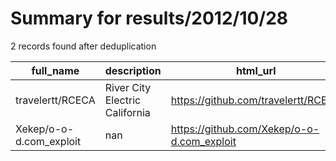 
# Summary for results/2012/10/28
    
2 records found after deduplication

| full_name | description | html_url | matched_list | matched_count | pushed_at | size | stargazers_count | language | forks_count |
|-------------------------|--------------------------------|--------------------------------------------|----------------|-----------------|---------------------------|--------|--------------------|------------|---------------|
| travelertt/RCECA | River City Electric California | https://github.com/travelertt/RCECA | ['rce'] | 1 | 2012-10-28 22:38:03+00:00 | 14646 | 1 | PHP | 0 |
| Xekep/o-o-d.com_exploit | nan | https://github.com/Xekep/o-o-d.com_exploit | ['exploit'] | 1 | 2012-10-28 14:16:20+00:00 | 9168 | 0 | Assembly | 0 |
